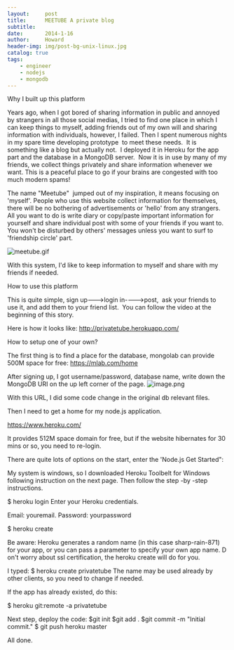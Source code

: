 ```yaml
---
layout:     post
title:      MEETUBE A private blog
subtitle:   
date:       2014-1-16
author:     Howard
header-img: img/post-bg-unix-linux.jpg
catalog: true
tags:
    - engineer
    - nodejs
    - mongodb
---
```


Why I built up this platform

Years ago, when I got bored of sharing information in public and annoyed by strangers in all those social medias, I tried to find one place in which I can keep things to myself, adding friends out of my own will and sharing information with individuals, however, I failed. Then I spent numerous nights in my spare time developing prototype  to meet these needs.  It is something like a blog but actually not.  I deployed it in Heroku for the app part and the database in a MongoDB server.  Now it is in use by many of my friends, we collect things privately and share information whenever we want. This is a peaceful place to go if your brains are congested with too much modern spams! 

The name "Meetube"  jumped out of my inspiration, it means focusing on 'myself'. People who use this website collect information for themselves, there will be no bothering of advertisements or 'hello' from any strangers. All you want to do is write diary or copy/paste important information for yourself and share individual post with some of your friends if you want to. You won't be disturbed by others' messages unless you want to surf to 'friendship circle' part. 

![meetube.gif](https://res.cloudinary.com/hpiynhbhq/image/upload/v1509671932/wvcmvzzarxc5fv2km7uj.gif)

With this system, I'd like to keep information to myself and share with my friends if needed. 

How to use this platform

This is quite simple, sign up--->login in---->post,  ask your friends to use it, and add them to your friend list.  You can follow the video at the beginning of this story.

Here is how it looks like:
http://privatetube.herokuapp.com/


How to setup one of your own?

The first thing is to find a place for the database, mongolab can provide 500M space for free:
https://mlab.com/home

After signing up, I got username/password, database name, write  down the MongoDB URI on the up left corner of the page.
![image.png](https://res.cloudinary.com/hpiynhbhq/image/upload/v1509674147/iz4unauied6nrsefpey8.png)

With this URL, I did some code change in the original db relevant files.


Then I need to get a home for my node.js application.


https://www.heroku.com/




It provides 512M space domain for free, but if the website hibernates for 30 mins or so, you need to re-login.


There are quite lots of options on the start, enter the 'Node.js Get Started":







My system is windows, so I downloaded  Heroku Toolbelt for Windows following instruction on the next page. Then follow the step -by -step instructions.




$ heroku login
Enter your Heroku credentials.

Email: youremail.
Password: yourpassword


$ heroku create

Be aware: Heroku generates a random name (in this case sharp-rain-871) for your app, or you can pass a parameter to specify your own app name. D on't worry about ssl certification, the heroku create will do for you.

I typed:
$ heroku create privatetube
The name may be used already by other clients, so you need to change if needed.


If the app has already existed, do this:

$ heroku git:remote -a privatetube

Next step, deploy the code:
$git init
$git add .
$git commit -m "Initial commit."
$ git push heroku master

All done.

